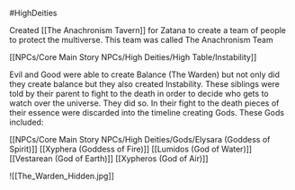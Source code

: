 
#HighDeities

Created [[The Anachronism Tavern]] for Zatana to create a team of people to protect the multiverse. This team was called The Anachronism Team


[[NPCs/Core Main Story NPCs/High Deities/High Table/Instability]]

Evil and Good were able to create Balance (The Warden) but not only did they create balance but they also created Instability. These siblings were told by their parent to fight to the death in order to decide who gets to watch over the universe. They did so. In their fight to the death pieces of their essence were discarded into the timeline creating Gods. These Gods included: 

[[NPCs/Core Main Story NPCs/High Deities/Gods/Elysara (Goddess of Spirit)]]
[[Xyphera (Goddess of Fire)]]
[[Lumidos (God of Water)]]
[[Vestarean (God of Earth)]]
[[Xypheros (God of Air)]]






![[The_Warden_Hidden.jpg]]